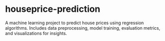 # houseprice-prediction
 A machine learning project to predict house prices using regression algorithms. Includes data preprocessing, model training, evaluation metrics, and visualizations for insights.
